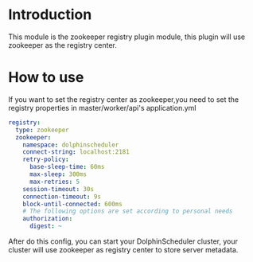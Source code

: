 # Introduction

This module is the zookeeper registry plugin module, this plugin will use zookeeper as the registry center.

# How to use

If you want to set the registry center as zookeeper,you need to set the registry properties in master/worker/api's application.yml

```yaml
registry:
  type: zookeeper
  zookeeper:
    namespace: dolphinscheduler
    connect-string: localhost:2181
    retry-policy:
      base-sleep-time: 60ms
      max-sleep: 300ms
      max-retries: 5
    session-timeout: 30s
    connection-timeout: 9s
    block-until-connected: 600ms
    # The following options are set according to personal needs    
    authorization:
      digest: ~
```

After do this config, you can start your DolphinScheduler cluster, your cluster will use zookeeper as registry center to
store server metadata.
